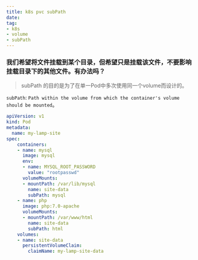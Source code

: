 ```yaml
---
title: k8s pvc subPath
date:
tag:
- k8s
- volume
- subPath
---
```


### 我们希望将文件挂载到某个目录，但希望只是挂载该文件，不要影响挂载目录下的其他文件。有办法吗？

> subPath 的目的是为了在单一Pod中多次使用同一个volume而设计的。

 `subPath`: `Path within the volume from which the container's volume should be mounted`。

```yaml
apiVersion: v1
kind: Pod
metadata:
  name: my-lamp-site
spec:
    containers:
    - name: mysql
      image: mysql
      env:
      - name: MYSQL_ROOT_PASSWORD
        value: "rootpasswd" 
      volumeMounts:
      - mountPath: /var/lib/mysql
        name: site-data
        subPath: mysql
    - name: php
      image: php:7.0-apache
      volumeMounts:
      - mountPath: /var/www/html
        name: site-data
        subPath: html
    volumes:
    - name: site-data
      persistentVolumeClaim:
        claimName: my-lamp-site-data
```
<!--stackedit_data:
eyJoaXN0b3J5IjpbMTM3MjA4MjE1MV19
-->